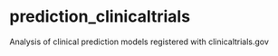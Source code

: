 # prediction_clinicaltrials
Analysis of clinical prediction models registered with clinicaltrials.gov
